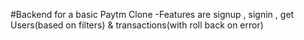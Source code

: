 #Backend for a basic Paytm Clone
-Features are signup , signin , get Users(based on filters) & transactions(with roll back on error)
